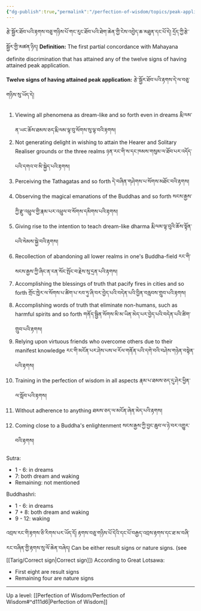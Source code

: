 ```yaml
---
{"dg-publish":true,"permalink":"/perfection-of-wisdom/topics/peak-application-of-heat/"}
---
```


རྩེ་སྦྱོར་ཐོབ་པའི་རྟགས་བཅུ་གཉིས་པོ་གང་རུང་ཐོབ་པའི་ཐེག་ཆེན་གྱི་ངེས་འབྱེད་ཆ་མཐུན་དང་པོ་དེ། དྲོད་ཀྱི་རྩེ་སྦྱོར་གྱི་མཚན་ཉིད། 
**Definition:** The first partial concordance with Mahayana definite discrimination that has attained any of the twelve signs of having attained peak application.

**Twelve signs of having attained peak application:** རྩེ་སྦྱོར་ཐོབ་པའི་རྟགས་དེ་ལ་བཅུ་གཉིས་སུ་ཡོད་དེ།
1. Viewing all phenomena as dream-like and so forth even in dreams
   རྨི་ལམ་ན་ཡང་ཆོས་ཐམས་ཅད་རྨི་ལམ་ལྟ་བུ་སོགས་སུ་ལྟ་བའི་རྟགས།
2. Not generating delight in wishing to attain the Hearer and Solitary Realiser grounds or the three realms
   ཉན་རང་གི་ས་དང་ཁམས་གསུམ་ལ་ཐོབ་པར་འདོད་པའི་དགའ་བ་མི་སྐྱེད་པའི་རྟགས།
3. Perceiving the Tathagatas and so forth དེ་བཞིན་གཤེགས་པ་སོགས་མཐོང་བའི་རྟགས།
4. Observing the magical emanations of the Buddhas and so forth 
   སངས་རྒྱས་ཀྱི་རྫུ་འཕྲུལ་གྱི་རྣམ་པར་འཕྲུལ་བ་སོགས་དམིགས་པའི་རྟགས།
5. Giving rise to the intention to teach dream-like dharma རྨི་ལམ་ལྟ་བུའི་ཆོས་སྟོན་པའི་སེམས་སྐྱེ་བའི་རྟགས།
6. Recollection of abandoning all lower realms in one's Buddha-field
   རང་གི་སངས་རྒྱས་ཀྱི་ཞིང་ན་ངན་སོང་སྤོང་བ་རྗེས་སུ་དྲན་པའི་རྟགས།
7. Accomplishing the blessings of truth that pacify fires in cities and so forth
   གྲོང་ཁྱེར་ལ་སོགས་པ་ཚིག་པ་རབ་ཏུ་ཞི་བར་བྱེད་པའི་བདེན་པའི་བྱིན་བརླབས་གྲུབ་པའི་རྟགས།
8. Accomplishing words of truth that eliminate non-humans, such as harmful spirits and so forth
   གནོད་སྦྱིན་སོགས་མི་མ་ཡིན་མེད་པར་བྱེད་པའི་བདེན་པའི་ཚིག་གྲུབ་པའི་རྟགས།
9. Relying upon virtuous friends who overcome others due to their manifest knowledge
   རང་གི་མངོན་པར་ཤེས་པས་ཕ་རོལ་གནོན་པའི་དགེ་བའི་བཤེས་གཉེན་བསྟེན་པའི་རྟགས།
10. Training in the perfection of wisdom in all aspects རྣམ་པ་ཐམས་ཅད་དུ་ཤེར་ཕྱིན་ལ་སློབ་པའི་རྟགས།
11. Without adherence to anything ཐམས་ཅད་ལ་མངོན་ཞེན་མེད་པའི་རྟགས།
12. Coming close to a Buddha's enlightenment སངས་རྒྱས་ཀྱི་བྱང་ཆུབ་ལ་ཉེ་བར་འགྱུར་བའི་རྟགས།

Sutra:
- 1 - 6: in dreams
- 7: both dream and waking
- Remaining: not mentioned

Buddhashri:
- 1 - 6: in dreams
- 7 + 8: both dream and waking
- 9 - 12: waking

འབྲས་རང་གི་རྟགས་ཅི་རིགས་པར་ཡོད་དོ། རྟགས་བཅུ་གཉིས་པོ་དེའི་དང་པོ་བརྒྱད་འབྲས་རྟགས་དང་ཐ་མ་བཞི་རང་བཞིན་གྱི་རྟགས་སུ་ལོ་ཆེན་བཞེད། 
Can be either result signs or nature signs. (see [[Tarig/Correct sign\|Correct sign]])
According to Great Lotsawa:
- First eight are result signs
- Remaining four are nature signs

---
Up a level: [[Perfection of Wisdom/Perfection of Wisdom#^d111d6\|Perfection of Wisdom]]
